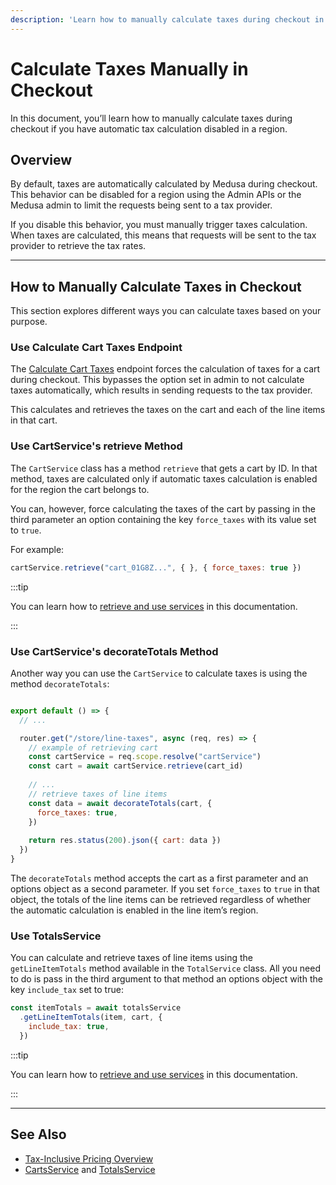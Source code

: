 ```yaml
---
description: 'Learn how to manually calculate taxes during checkout in the Medusa server. There are different methods including the calculate taxes endpoint, using the CartService, and using the TotalsService.'
---
```


# Calculate Taxes Manually in Checkout

In this document, you’ll learn how to manually calculate taxes during checkout if you have automatic tax calculation disabled in a region.

## Overview

By default, taxes are automatically calculated by Medusa during checkout. This behavior can be disabled for a region using the Admin APIs or the Medusa admin to limit the requests being sent to a tax provider.

If you disable this behavior, you must manually trigger taxes calculation. When taxes are calculated, this means that requests will be sent to the tax provider to retrieve the tax rates.

---

## How to Manually Calculate Taxes in Checkout

This section explores different ways you can calculate taxes based on your purpose.

### Use Calculate Cart Taxes Endpoint

The [Calculate Cart Taxes](https://docs.medusajs.com/api/store/#tag/Cart/operation/PostCartsCartTaxes) endpoint forces the calculation of taxes for a cart during checkout. This bypasses the option set in admin to not calculate taxes automatically, which results in sending requests to the tax provider.

This calculates and retrieves the taxes on the cart and each of the line items in that cart.

### Use CartService's retrieve Method

The `CartService` class has a method `retrieve` that gets a cart by ID. In that method, taxes are calculated only if automatic taxes calculation is enabled for the region the cart belongs to.

You can, however, force calculating the taxes of the cart by passing in the third parameter an option containing the key `force_taxes` with its value set to `true`.

For example:

```jsx
cartService.retrieve("cart_01G8Z...", { }, { force_taxes: true })
```

:::tip

You can learn how to [retrieve and use services](../services/create-service.md#using-your-custom-service) in this documentation.

:::

### Use CartService's decorateTotals Method

Another way you can use the `CartService` to calculate taxes is using the method `decorateTotals`:

```jsx

export default () => {
  // ...

  router.get("/store/line-taxes", async (req, res) => {
    // example of retrieving cart
    const cartService = req.scope.resolve("cartService")
    const cart = await cartService.retrieve(cart_id)
    
    // ...
    // retrieve taxes of line items
    const data = await decorateTotals(cart, {
      force_taxes: true,
    })
    
    return res.status(200).json({ cart: data })
  })
}
```

The `decorateTotals` method accepts the cart as a first parameter and an options object as a second parameter. If you set `force_taxes` to `true` in that object, the totals of the line items can be retrieved regardless of whether the automatic calculation is enabled in the line item’s region.

### Use TotalsService

You can calculate and retrieve taxes of line items using the `getLineItemTotals` method available in the `TotalService` class. All you need to do is pass in the third argument to that method an options object with the key `include_tax` set to true:

```jsx
const itemTotals = await totalsService
  .getLineItemTotals(item, cart, {
    include_tax: true,
  })
```

:::tip

You can learn how to [retrieve and use services](../services/create-service.md#using-your-custom-service) in this documentation.

:::

---

## See Also

- [Tax-Inclusive Pricing Overview](inclusive-pricing.md)
- [CartsService](../../../references/services/classes/CartService.md) and [TotalsService](../../../references/services/classes/TotalsService.md)

